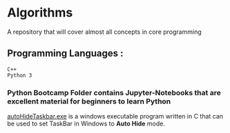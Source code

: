 # Algorithms

A repository that will cover almost all concepts in core programming

## Programming Languages :
    C++
    Python 3
    
### Python Bootcamp Folder contains Jupyter-Notebooks that are excellent material for beginners to learn Python

[autoHideTaskbar.exe](https://github.com/suffisme/Algorithms/blob/master/Windows/autoHideTaskBar.exe) is a windows executable program written in C that can be used to set TaskBar in Windows to <B>Auto Hide</B> mode.
